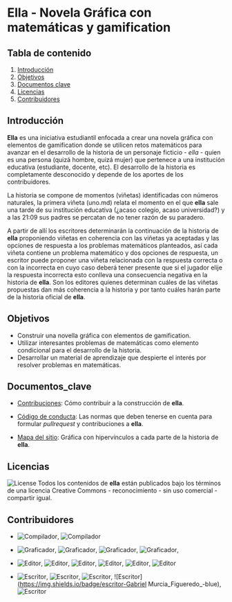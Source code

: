 # Ella - Novela Gráfica con matemáticas y gamification

## Tabla de contenido

1. [Introducción](#Introducción)<a name="Introducción"></a>
2. [Objetivos](#Objetivos)<a name="Objetivos"></a>
3. [Documentos clave](#Documentos_clave)<a name="Documentos_clave"></a>
4. [Licencias](#Licencias)<a name="Licencias"></a>
5. [Contribuidores](#Contribuidores)<a name="Contribuidores"></a>

## Introducción

**Ella** es una iniciativa estudiantil enfocada a crear una novela gráfica con elementos de gamification donde se utilicen retos matemáticos para avanzar en el desarrollo de la historia de un personaje ficticio - _ella_ - quien es una persona (quizá hombre, quizá mujer) que pertenece a una institución educativa (estudiante, docente, etc). El desarrollo de la historia es completamente desconocido y depende de los aportes de los contribuidores.

La historia se compone de momentos (viñetas) identificadas con números naturales, la primera viñeta (uno.md) relata el momento en el que **ella** sale una tarde de su institución educativa (¿acaso colegio, acaso universidad?) y a las 21:09 sus padres se percatan de no tener razón de su paradero.

A partir de allí los escritores determinarán la continuación de la historia de **ella** proponiendo viñetas en coherencia con las viñetas ya aceptadas y las opciones de respuesta a los problemas matemáticos planteados, así cada viñeta contiene un problema matemático y dos opciones de respuesta, un escritor puede proponer una viñeta relacionada con la respuesta correcta o con la incorrecta en cuyo caso deberá tener presente que si el jugador elije la respuesta incorrecta esto conlleva una consecuencia negativa en la historia de **ella**. Son los editores quienes determinan cuáles de las viñetas propuestas dan más coherencia a la historia y por tanto cuáles harán parte de la historia oficial de **ella**.

## Objetivos

- Construir una novella gráfica con elementos de gamification.
- Utilizar interesantes problemas de matemáticas como elemento condicional para el desarrollo de la historia.
- Desarrollar un material de aprendizaje que despierte el interés por resolver problemas en matemáticas.

## Documentos_clave

- [Contribuciones](https://github.com/colegio-seminario-diocesano-de-duitama/ella_GN/blob/master/contribuciones.md): Cómo contribuir a la construcción de **ella**.

- [Código de conducta](https://github.com/colegio-seminario-diocesano-de-duitama/ella_GN/blob/master/código_de_conducta.md): Las normas que deben tenerse en cuenta para formular _pullrequest_ y contribuciones a **ella**.

- [Mapa del sitio](https://github.com/soleil-zero/ella_GN/blob/master/SiteMap.pdf): Gráfica con hipervínculos a cada parte de la historia de **ella**.


## Licencias

![License](https://img.shields.io/badge/license-CC_By_NC_SA_4.0_International-cyangreen) Todos los contenidos de **ella** están publicados bajo los términos de una licencia Creative Commons - reconocimiento - sin uso comercial - compartir igual.

## Contribuidores
- ![Compilador](https://img.shields.io/badge/compilador-Fausto_M_Lagos_S-D5A020), ![Compilador](https://img.shields.io/badge/compilador-María_Sol_Botello-D5A020)

- ![Graficador](https://img.shields.io/badge/graficador-Natalia_Porras-orange), ![Graficador](https://img.shields.io/badge/graficador-Camilo_José_Rivera-orange), ![Graficador](https://img.shields.io/badge/graficador-Laura_Agudelo-orange), ![Graficador](https://img.shields.io/badge/graficador-Diego_Molano-orange),

- ![Editor](https://img.shields.io/badge/editor-Angie_Díaz-green), ![Editor](https://img.shields.io/badge/editor-Sarah_Suárez-green), ![Editor](https://img.shields.io/badge/editor-Juan_Esteban_Torres-green), ![Editor](https://img.shields.io/badge/editor-María_Lucía_Mariño-green), ![Editor](https://img.shields.io/badge/editor-Valentina_Reyes-green), ![Editor](https://img.shields.io/badge/editor-Samuel_Velazco-green)

- ![Escritor](https://img.shields.io/badge/escritor-Diana_Puerto-blue), ![Escritor](https://img.shields.io/badge/escritor-Brayan_Figueredo_-blue), ![Escritor](https://img.shields.io/badge/escritor-Santiago_Vargas_-blue), ![Escritor](https://img.shields.io/badge/escritor-Gabriel Murcia_Figueredo_-blue), ![Escritor](https://img.shields.io/badge/escritor-Germán_García_-blue)
